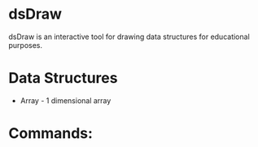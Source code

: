 # dsDraw

dsDraw is an interactive tool for drawing data structures for educational purposes.

# Data Structures

* Array - 1 dimensional array
 # Commands:
